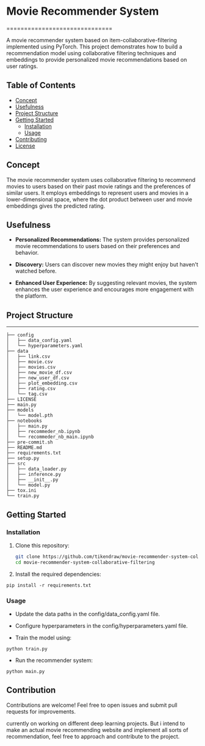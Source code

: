 # Movie Recommender System
==============================

A movie recommender system based on item-collaborative-filtering implemented using PyTorch. This project demonstrates how to build a recommendation model using collaborative filtering techniques and embeddings to provide personalized movie recommendations based on user ratings.

## Table of Contents

- [Concept](#concept)
- [Usefulness](#usefulness)
- [Project Structure](#project-structure)
- [Getting Started](#getting-started)
  - [Installation](#installation)
  - [Usage](#usage)
- [Contributing](#contributing)
- [License](#license)

## Concept

The movie recommender system uses collaborative filtering to recommend movies to users based on their past movie ratings and the preferences of similar users. It employs embeddings to represent users and movies in a lower-dimensional space, where the dot product between user and movie embeddings gives the predicted rating.

## Usefulness

- **Personalized Recommendations:** The system provides personalized movie recommendations to users based on their preferences and behavior.

- **Discovery:** Users can discover new movies they might enjoy but haven't watched before.

- **Enhanced User Experience:** By suggesting relevant movies, the system enhances the user experience and encourages more engagement with the platform.


## Project Structure
------------
```
├── config
│   ├── data_config.yaml
│   └── hyperparameters.yaml
├── data
│   ├── link.csv
│   ├── movie.csv
│   ├── movies.csv
│   ├── new_movie_df.csv
│   ├── new_user_df.csv
│   ├── plot_embedding.csv
│   ├── rating.csv
│   └── tag.csv
├── LICENSE
├── main.py
├── models
│   └── model.pth
├── notebooks
│   ├── main.py
│   ├── recommeder_nb.ipynb
│   └── recommeder_nb_main.ipynb
├── pre-commit.sh
├── README.md
├── requirements.txt
├── setup.py
├── src
│   ├── data_loader.py
│   ├── inference.py
│   ├── __init__.py
│   └── model.py
├── tox.ini
└── train.py
```

## Getting Started

### Installation

1. Clone this repository:

   ```bash
   git clone https://github.com/tikendraw/movie-recommender-system-collaborative-filtering.git
   cd movie-recommender-system-collaborative-filtering

2. Install the required dependencies:
```
pip install -r requirements.txt
```
### Usage
* Update the data paths in the config/data_config.yaml file.

* Configure hyperparameters in the config/hyperparameters.yaml file.

* Train the model using:
```
python train.py
```
* Run the recommender system:

```
python main.py
```

## Contribution
Contributions are welcome! Feel free to open issues and submit pull requests for improvements.

currently on working on different deep learning projects. But i intend to make an actual movie recommending website and implement all sorts of recommendation, feel free to approach and contribute to the project.

